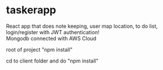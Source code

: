 # taskerapp
React app that does note keeping, user map location, to do list, login/register with JWT authentication!  
Mongodb connected with AWS Cloud

root of project "npm install"

cd to client folder and do "npm install"
